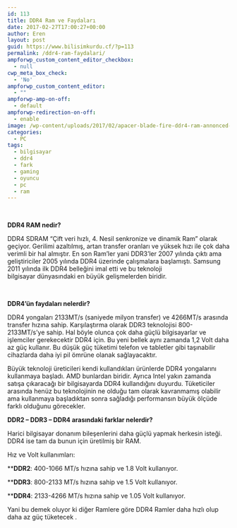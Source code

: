 ```yaml
---
id: 113
title: DDR4 Ram ve Faydaları
date: 2017-02-27T17:00:27+00:00
author: Eren
layout: post
guid: https://www.bilisimkurdu.cf/?p=113
permalink: /ddr4-ram-faydalari/
ampforwp_custom_content_editor_checkbox:
  - null
cwp_meta_box_check:
  - 'No'
ampforwp_custom_content_editor:
  - ""
ampforwp-amp-on-off:
  - default
ampforwp-redirection-on-off:
  - enable
image: /wp-content/uploads/2017/02/apacer-blade-fire-ddr4-ram-annonced-01.jpg
categories:
  - PC
tags:
  - bilgisayar
  - ddr4
  - fark
  - gaming
  - oyuncu
  - pc
  - ram
---
```

&nbsp;

**DDR4 RAM nedir?**

DDR4 SDRAM &#8220;Çift veri hızlı, 4. Nesil senkronize ve dinamik Ram&#8221; olarak geçiyor. Gerilimi azaltılmış, artan transfer oranları ve yüksek hızı ile çok daha verimli bir hal almıştır. En son Ram’ler yani DDR3’ler 2007 yılında çıktı ama geliştiriciler 2005 yılında DDR4 üzerinde çalışmalara başlamıştı. Samsung 2011 yılında ilk DDR4 belleğini imal etti ve bu teknoloji bilgisayar dünyasındaki en büyük gelişmelerden biridir.

&nbsp;

**DDR4’ün faydaları nelerdir?**

DDR4 yongaları 2133MT/s (saniyede milyon transfer) ve 4266MT/s arasında transfer hızına sahip. Karşılaştırma olarak DDR3 teknolojisi 800-2133MT/s’ye sahip. Hal böyle olunca çok daha güçlü bilgisayarlar ve işlemciler gerekecektir DDR4 için. Bu yeni bellek aynı zamanda 1,2 Volt daha az güç kullanır. Bu düşük güç tüketimi telefon ve tabletler gibi taşınabilir cihazlarda daha iyi pil ömrüne olanak sağlayacaktır.

Büyük teknoloji üreticileri kendi kullandıkları ürünlerde DDR4 yongalarını kullanmaya başladı. AMD bunlardan biridir. Ayrıca Intel yakın zamanda satışa çıkaracağı bir bilgisayarda DDR4 kullandığını duyurdu. Tüketiciler arasında henüz bu teknolojinin ne olduğu tam olarak kavranmamış olabilir ama kullanmaya başladıktan sonra sağladığı performansın büyük ölçüde farklı olduğunu görecekler.

**DDR2 – DDR3 – DDR4 arasındaki farklar nelerdir?**

Harici bilgisayar donanım bileşenlerini daha güçlü yapmak herkesin isteği. DDR4 ise tam da bunun için üretilmiş bir RAM.

Hız ve Volt kullanımları:

****DDR2**: 400-1066 MT/s hızına sahip ve 1.8 Volt kullanıyor.

****DDR3**: 800-2133 MT/s hızına sahip ve 1.5 Volt kullanıyor.

****DDR4**: 2133-4266 MT/s hızına sahip ve 1.05 Volt kullanıyor.

Yani bu demek oluyor ki diğer Ramlere göre DDR4 Ramler daha hızlı olup daha az güç tüketecek .

&nbsp;